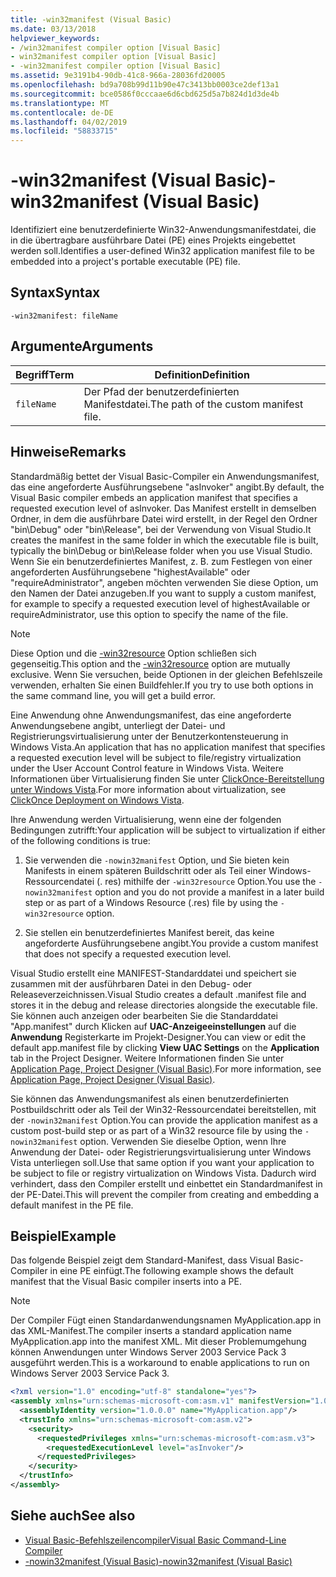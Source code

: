 ```yaml
---
title: -win32manifest (Visual Basic)
ms.date: 03/13/2018
helpviewer_keywords:
- /win32manifest compiler option [Visual Basic]
- win32manifest compiler option [Visual Basic]
- -win32manifest compiler option [Visual Basic]
ms.assetid: 9e3191b4-90db-41c8-966a-28036fd20005
ms.openlocfilehash: bd9a708b99d11b90e47c3413bb0003ce2def13a1
ms.sourcegitcommit: bce0586f0cccaae6d6cbd625d5a7b824d1d3de4b
ms.translationtype: MT
ms.contentlocale: de-DE
ms.lasthandoff: 04/02/2019
ms.locfileid: "58833715"
---
```

# <a name="-win32manifest-visual-basic"></a><span data-ttu-id="8b4ad-102">-win32manifest (Visual Basic)</span><span class="sxs-lookup"><span data-stu-id="8b4ad-102">-win32manifest (Visual Basic)</span></span>
<span data-ttu-id="8b4ad-103">Identifiziert eine benutzerdefinierte Win32-Anwendungsmanifestdatei, die in die übertragbare ausführbare Datei (PE) eines Projekts eingebettet werden soll.</span><span class="sxs-lookup"><span data-stu-id="8b4ad-103">Identifies a user-defined Win32 application manifest file to be embedded into a project's portable executable (PE) file.</span></span>  
  
## <a name="syntax"></a><span data-ttu-id="8b4ad-104">Syntax</span><span class="sxs-lookup"><span data-stu-id="8b4ad-104">Syntax</span></span>  
  
```  
-win32manifest: fileName  
```  
  
## <a name="arguments"></a><span data-ttu-id="8b4ad-105">Argumente</span><span class="sxs-lookup"><span data-stu-id="8b4ad-105">Arguments</span></span>  
  
|<span data-ttu-id="8b4ad-106">Begriff</span><span class="sxs-lookup"><span data-stu-id="8b4ad-106">Term</span></span>|<span data-ttu-id="8b4ad-107">Definition</span><span class="sxs-lookup"><span data-stu-id="8b4ad-107">Definition</span></span>|  
|---|---|  
|`fileName`|<span data-ttu-id="8b4ad-108">Der Pfad der benutzerdefinierten Manifestdatei.</span><span class="sxs-lookup"><span data-stu-id="8b4ad-108">The path of the custom manifest file.</span></span>|  
  
## <a name="remarks"></a><span data-ttu-id="8b4ad-109">Hinweise</span><span class="sxs-lookup"><span data-stu-id="8b4ad-109">Remarks</span></span>  
 <span data-ttu-id="8b4ad-110">Standardmäßig bettet der Visual Basic-Compiler ein Anwendungsmanifest, das eine angeforderte Ausführungsebene "asInvoker" angibt.</span><span class="sxs-lookup"><span data-stu-id="8b4ad-110">By default, the Visual Basic compiler embeds an application manifest that specifies a requested execution level of asInvoker.</span></span> <span data-ttu-id="8b4ad-111">Das Manifest erstellt in demselben Ordner, in dem die ausführbare Datei wird erstellt, in der Regel den Ordner "bin\Debug" oder "bin\Release", bei der Verwendung von Visual Studio.</span><span class="sxs-lookup"><span data-stu-id="8b4ad-111">It creates the manifest in the same folder in which the executable file is built, typically the bin\Debug or bin\Release folder when you use Visual Studio.</span></span> <span data-ttu-id="8b4ad-112">Wenn Sie ein benutzerdefiniertes Manifest, z. B. zum Festlegen von einer angeforderten Ausführungsebene "highestAvailable" oder "requireAdministrator", angeben möchten verwenden Sie diese Option, um den Namen der Datei anzugeben.</span><span class="sxs-lookup"><span data-stu-id="8b4ad-112">If you want to supply a custom manifest, for example to specify a requested execution level of highestAvailable or requireAdministrator, use this option to specify the name of the file.</span></span>  
  
> [!NOTE]
>  <span data-ttu-id="8b4ad-113">Diese Option und die [-win32resource](../../../visual-basic/reference/command-line-compiler/win32resource.md) Option schließen sich gegenseitig.</span><span class="sxs-lookup"><span data-stu-id="8b4ad-113">This option and the [-win32resource](../../../visual-basic/reference/command-line-compiler/win32resource.md) option are mutually exclusive.</span></span> <span data-ttu-id="8b4ad-114">Wenn Sie versuchen, beide Optionen in der gleichen Befehlszeile verwenden, erhalten Sie einen Buildfehler.</span><span class="sxs-lookup"><span data-stu-id="8b4ad-114">If you try to use both options in the same command line, you will get a build error.</span></span>  
  
 <span data-ttu-id="8b4ad-115">Eine Anwendung ohne Anwendungsmanifest, das eine angeforderte Anwendungsebene angibt, unterliegt der Datei- und Registrierungsvirtualisierung unter der Benutzerkontensteuerung in Windows Vista.</span><span class="sxs-lookup"><span data-stu-id="8b4ad-115">An application that has no application manifest that specifies a requested execution level will be subject to file/registry virtualization under the User Account Control feature in Windows Vista.</span></span> <span data-ttu-id="8b4ad-116">Weitere Informationen über Virtualisierung finden Sie unter [ClickOnce-Bereitstellung unter Windows Vista](/visualstudio/deployment/clickonce-deployment-on-windows-vista).</span><span class="sxs-lookup"><span data-stu-id="8b4ad-116">For more information about virtualization, see [ClickOnce Deployment on Windows Vista](/visualstudio/deployment/clickonce-deployment-on-windows-vista).</span></span>  
  
 <span data-ttu-id="8b4ad-117">Ihre Anwendung werden Virtualisierung, wenn eine der folgenden Bedingungen zutrifft:</span><span class="sxs-lookup"><span data-stu-id="8b4ad-117">Your application will be subject to virtualization if either of the following conditions is true:</span></span>  
  
1.  <span data-ttu-id="8b4ad-118">Sie verwenden die `-nowin32manifest` Option, und Sie bieten kein Manifests in einem späteren Buildschritt oder als Teil einer Windows-Ressourcendatei (. res) mithilfe der `-win32resource` Option.</span><span class="sxs-lookup"><span data-stu-id="8b4ad-118">You use the `-nowin32manifest` option and you do not provide a manifest in a later build step or as part of a Windows Resource (.res) file by using the `-win32resource` option.</span></span>  
  
2.  <span data-ttu-id="8b4ad-119">Sie stellen ein benutzerdefiniertes Manifest bereit, das keine angeforderte Ausführungsebene angibt.</span><span class="sxs-lookup"><span data-stu-id="8b4ad-119">You provide a custom manifest that does not specify a requested execution level.</span></span>  
  
 <span data-ttu-id="8b4ad-120">Visual Studio erstellt eine MANIFEST-Standarddatei und speichert sie zusammen mit der ausführbaren Datei in den Debug- oder Releaseverzeichnissen.</span><span class="sxs-lookup"><span data-stu-id="8b4ad-120">Visual Studio creates a default .manifest file and stores it in the debug and release directories alongside the executable file.</span></span> <span data-ttu-id="8b4ad-121">Sie können auch anzeigen oder bearbeiten Sie die Standarddatei "App.manifest" durch Klicken auf **UAC-Anzeigeeinstellungen** auf die **Anwendung** Registerkarte im Projekt-Designer.</span><span class="sxs-lookup"><span data-stu-id="8b4ad-121">You can view or edit the default app.manifest file by clicking **View UAC Settings** on the **Application** tab in the Project Designer.</span></span> <span data-ttu-id="8b4ad-122">Weitere Informationen finden Sie unter [Application Page, Project Designer (Visual Basic)](/visualstudio/ide/reference/application-page-project-designer-visual-basic).</span><span class="sxs-lookup"><span data-stu-id="8b4ad-122">For more information, see [Application Page, Project Designer (Visual Basic)](/visualstudio/ide/reference/application-page-project-designer-visual-basic).</span></span>  
  
 <span data-ttu-id="8b4ad-123">Sie können das Anwendungsmanifest als einen benutzerdefinierten Postbuildschritt oder als Teil der Win32-Ressourcendatei bereitstellen, mit der `-nowin32manifest` Option.</span><span class="sxs-lookup"><span data-stu-id="8b4ad-123">You can provide the application manifest as a custom post-build step or as part of a Win32 resource file by using the `-nowin32manifest` option.</span></span> <span data-ttu-id="8b4ad-124">Verwenden Sie dieselbe Option, wenn Ihre Anwendung der Datei- oder Registrierungsvirtualisierung unter Windows Vista unterliegen soll.</span><span class="sxs-lookup"><span data-stu-id="8b4ad-124">Use that same option if you want your application to be subject to file or registry virtualization on Windows Vista.</span></span> <span data-ttu-id="8b4ad-125">Dadurch wird verhindert, dass den Compiler erstellt und einbettet ein Standardmanifest in der PE-Datei.</span><span class="sxs-lookup"><span data-stu-id="8b4ad-125">This will prevent the compiler from creating and embedding a default manifest in the PE file.</span></span>  
  
## <a name="example"></a><span data-ttu-id="8b4ad-126">Beispiel</span><span class="sxs-lookup"><span data-stu-id="8b4ad-126">Example</span></span>  
 <span data-ttu-id="8b4ad-127">Das folgende Beispiel zeigt dem Standard-Manifest, dass Visual Basic-Compiler in eine PE einfügt.</span><span class="sxs-lookup"><span data-stu-id="8b4ad-127">The following example shows the default manifest that the Visual Basic compiler inserts into a PE.</span></span>  
  
> [!NOTE]
>  <span data-ttu-id="8b4ad-128">Der Compiler Fügt einen Standardanwendungsnamen MyApplication.app in das XML-Manifest.</span><span class="sxs-lookup"><span data-stu-id="8b4ad-128">The compiler inserts a standard application name MyApplication.app into the manifest XML.</span></span> <span data-ttu-id="8b4ad-129">Mit dieser Problemumgehung können Anwendungen unter Windows Server 2003 Service Pack 3 ausgeführt werden.</span><span class="sxs-lookup"><span data-stu-id="8b4ad-129">This is a workaround to enable applications to run on Windows Server 2003 Service Pack 3.</span></span>  
  
```xml  
<?xml version="1.0" encoding="utf-8" standalone="yes"?>  
<assembly xmlns="urn:schemas-microsoft-com:asm.v1" manifestVersion="1.0">  
  <assemblyIdentity version="1.0.0.0" name="MyApplication.app"/>  
  <trustInfo xmlns="urn:schemas-microsoft-com:asm.v2">  
    <security>  
      <requestedPrivileges xmlns="urn:schemas-microsoft-com:asm.v3">  
        <requestedExecutionLevel level="asInvoker"/>  
      </requestedPrivileges>  
    </security>  
  </trustInfo>  
</assembly>  
```  
  
## <a name="see-also"></a><span data-ttu-id="8b4ad-130">Siehe auch</span><span class="sxs-lookup"><span data-stu-id="8b4ad-130">See also</span></span>

- [<span data-ttu-id="8b4ad-131">Visual Basic-Befehlszeilencompiler</span><span class="sxs-lookup"><span data-stu-id="8b4ad-131">Visual Basic Command-Line Compiler</span></span>](../../../visual-basic/reference/command-line-compiler/index.md)
- [<span data-ttu-id="8b4ad-132">-nowin32manifest (Visual Basic)</span><span class="sxs-lookup"><span data-stu-id="8b4ad-132">-nowin32manifest (Visual Basic)</span></span>](../../../visual-basic/reference/command-line-compiler/nowin32manifest.md)
